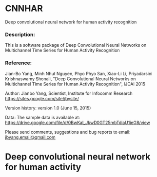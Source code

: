 # CNNHAR
Deep convolutional neural network for human activity recognition
### Description:
 This is a software package of Deep Convolutional Neural Networks on Multichannel Time Series for Human Activity Recognition

### Reference:
 Jian-Bo Yang, Minh Nhut Nguyen, Phyo Phyo San, Xiao-Li Li, Priyadarsini Krishnaswamy Shonali, 
 "Deep Convolutional Neural Networks on Multichannel Time Series for Human Activity Recognition", 
 IJCAI 2015

Author:
 Jianbo Yang,  Scientist, Institute for Infocomm Research
 https://sites.google.com/site/jbysite/

Version history:
 version 1.0 (June 15, 2015)

Data:
 The sample data is available at:  https://drive.google.com/file/d/0BwKaI_JkwD0GT25mbTdiaU1jeG8/view
 
 
Please send comments, suggestions and bug reports to email: jbyang.email@gmail.com

# Deep convolutional neural network for human activity 

